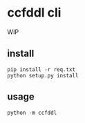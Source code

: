 # ccfddl cli

WIP

## install 
```
pip install -r req.txt
python setup.py install
```

## usage 

```
python -m ccfddl
```